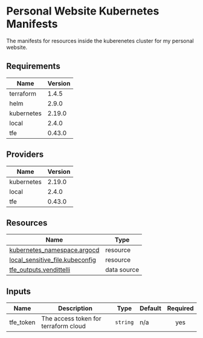 <!-- BEGIN_TF_DOCS -->
# Personal Website Kubernetes Manifests

The manifests for resources inside the kuberenetes cluster for my personal website.

## Requirements

| Name | Version |
|------|---------|
| terraform | 1.4.5 |
| helm | 2.9.0 |
| kubernetes | 2.19.0 |
| local | 2.4.0 |
| tfe | 0.43.0 |

## Providers

| Name | Version |
|------|---------|
| kubernetes | 2.19.0 |
| local | 2.4.0 |
| tfe | 0.43.0 |

## Resources

| Name | Type |
|------|------|
| [kubernetes_namespace.argocd](https://registry.terraform.io/providers/hashicorp/kubernetes/2.19.0/docs/resources/namespace) | resource |
| [local_sensitive_file.kubeconfig](https://registry.terraform.io/providers/hashicorp/local/2.4.0/docs/resources/sensitive_file) | resource |
| [tfe_outputs.vendittelli](https://registry.terraform.io/providers/hashicorp/tfe/0.43.0/docs/data-sources/outputs) | data source |

## Inputs

| Name | Description | Type | Default | Required |
|------|-------------|------|---------|:--------:|
| tfe\_token | The access token for terraform cloud | `string` | n/a | yes |
<!-- END_TF_DOCS -->
